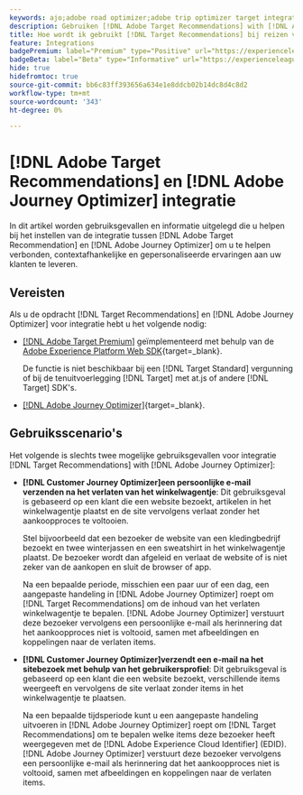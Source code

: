 ```yaml
---
keywords: ajo;adobe road optimizer;adobe trip optimizer target integration;aanbevelingen;target recommendations;integration
description: Gebruiken [!DNL Adobe Target Recommendations] with [!DNL Adobe Journey Optimizer].
title: Hoe wordt ik gebruikt [!DNL Target Recommendations] bij reizen van klanten met [!DNL Adobe Journey Optimizer]?
feature: Integrations
badgePremium: label="Premium" type="Positive" url="https://experienceleague.adobe.com/docs/target/using/introduction/intro.html?lang=en#premium newtab=true" tooltip="Zie wat er in Target Premium is opgenomen."
badgeBeta: label="Beta" type="Informative" url="https://experienceleague.adobe.com/docs/target/using/introduction/intro.html#beta newtab=true" tooltip="Wat zijn bètafuncties in [!DNL Adobe Target]."
hide: true
hidefromtoc: true
source-git-commit: bb6c83ff393656a634e1e8ddcb02b14dc8d4c8d2
workflow-type: tm+mt
source-wordcount: '343'
ht-degree: 0%

---
```


# [!DNL Adobe Target Recommendations] en [!DNL Adobe Journey Optimizer] integratie

In dit artikel worden gebruiksgevallen en informatie uitgelegd die u helpen bij het instellen van de integratie tussen [!DNL Adobe Target Recommendation] en [!DNL Adobe Journey Optimizer] om u te helpen verbonden, contextafhankelijke en gepersonaliseerde ervaringen aan uw klanten te leveren.

## Vereisten

Als u de opdracht [!DNL Target Recommendations] en [!DNL Adobe Journey Optimizer] voor integratie hebt u het volgende nodig:

* [[!DNL Adobe Target Premium]](/help/main/c-intro/intro.md#premium) geïmplementeerd met behulp van de [Adobe Experience Platform Web SDK](https://experienceleague.adobe.com/docs/target-dev/developer/client-side/aep-web-sdk.html){target=_blank}.

  De functie is niet beschikbaar bij een [!DNL Target Standard] vergunning of bij de tenuitvoerlegging [!DNL Target] met at.js of andere [!DNL Target] SDK&#39;s.

* [[!DNL Adobe Journey Optimizer]](https://experienceleague.adobe.com/docs/journey-optimizer/using/ajo-home.html){target=_blank}.

## Gebruiksscenario&#39;s

Het volgende is slechts twee mogelijke gebruiksgevallen voor integratie [!DNL Target Recommendations] with [!DNL Adobe Journey Optimizer]:

* **[!DNL Customer Journey Optimizer]een persoonlijke e-mail verzenden na het verlaten van het winkelwagentje**: Dit gebruiksgeval is gebaseerd op een klant die een website bezoekt, artikelen in het winkelwagentje plaatst en de site vervolgens verlaat zonder het aankoopproces te voltooien.

  Stel bijvoorbeeld dat een bezoeker de website van een kledingbedrijf bezoekt en twee winterjassen en een sweatshirt in het winkelwagentje plaatst. De bezoeker wordt dan afgeleid en verlaat de website of is niet zeker van de aankopen en sluit de browser of app.

  Na een bepaalde periode, misschien een paar uur of een dag, een aangepaste handeling in [!DNL Adobe Journey Optimizer] roept om [!DNL Target Recommendations] om de inhoud van het verlaten winkelwagentje te bepalen. [!DNL Adobe Journey Optimizer] verstuurt deze bezoeker vervolgens een persoonlijke e-mail als herinnering dat het aankoopproces niet is voltooid, samen met afbeeldingen en koppelingen naar de verlaten items.

* **[!DNL Customer Journey Optimizer]verzendt een e-mail na het sitebezoek met behulp van het gebruikersprofiel**: Dit gebruiksgeval is gebaseerd op een klant die een website bezoekt, verschillende items weergeeft en vervolgens de site verlaat zonder items in het winkelwagentje te plaatsen.

  Na een bepaalde tijdsperiode kunt u een aangepaste handeling uitvoeren in [!DNL Adobe Journey Optimizer] roept om [!DNL Target Recommendations] om te bepalen welke items deze bezoeker heeft weergegeven met de [!DNL Adobe Experience Cloud Identifier] (EDID). [!DNL Adobe Journey Optimizer] verstuurt deze bezoeker vervolgens een persoonlijke e-mail als herinnering dat het aankoopproces niet is voltooid, samen met afbeeldingen en koppelingen naar de verlaten items.

